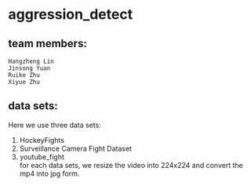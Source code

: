# aggression_detect
## team members:  
    Hangzheng Lin  
    Jinsong Yuan  
    Ruike Zhu  
    Xiyue Zhu  

## data sets:
Here we use three data sets:  
1. HockeyFights
2. Surveillance Camera Fight Dataset
3. youtube_fight  
for each data sets, we resize the video into 224x224 and convert the mp4 into jpg form.

